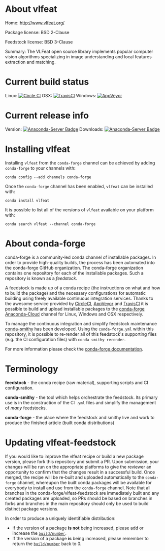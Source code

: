 About vlfeat
============

Home: http://www.vlfeat.org/

Package license: BSD 2-Clause

Feedstock license: BSD 3-Clause

Summary: The VLFeat open source library implements popular computer vision algorithms specializing in image understanding and local features extraction and matching.



Current build status
====================

Linux: [![Circle CI](https://circleci.com/gh/conda-forge/vlfeat-feedstock.svg?style=shield)](https://circleci.com/gh/conda-forge/vlfeat-feedstock)
OSX: [![TravisCI](https://travis-ci.org/conda-forge/vlfeat-feedstock.svg?branch=master)](https://travis-ci.org/conda-forge/vlfeat-feedstock)
Windows: [![AppVeyor](https://ci.appveyor.com/api/projects/status/github/conda-forge/vlfeat-feedstock?svg=True)](https://ci.appveyor.com/project/conda-forge/vlfeat-feedstock/branch/master)

Current release info
====================
Version: [![Anaconda-Server Badge](https://anaconda.org/conda-forge/vlfeat/badges/version.svg)](https://anaconda.org/conda-forge/vlfeat)
Downloads: [![Anaconda-Server Badge](https://anaconda.org/conda-forge/vlfeat/badges/downloads.svg)](https://anaconda.org/conda-forge/vlfeat)

Installing vlfeat
=================

Installing `vlfeat` from the `conda-forge` channel can be achieved by adding `conda-forge` to your channels with:

```
conda config --add channels conda-forge
```

Once the `conda-forge` channel has been enabled, `vlfeat` can be installed with:

```
conda install vlfeat
```

It is possible to list all of the versions of `vlfeat` available on your platform with:

```
conda search vlfeat --channel conda-forge
```


About conda-forge
=================

conda-forge is a community-led conda channel of installable packages.
In order to provide high-quality builds, the process has been automated into the
conda-forge GitHub organization. The conda-forge organization contains one repository
for each of the installable packages. Such a repository is known as a *feedstock*.

A feedstock is made up of a conda recipe (the instructions on what and how to build
the package) and the necessary configurations for automatic building using freely
available continuous integration services. Thanks to the awesome service provided by
[CircleCI](https://circleci.com/), [AppVeyor](http://www.appveyor.com/)
and [TravisCI](https://travis-ci.org/) it is possible to build and upload installable
packages to the [conda-forge](https://anaconda.org/conda-forge)
[Anaconda-Cloud](http://docs.anaconda.org/) channel for Linux, Windows and OSX respectively.

To manage the continuous integration and simplify feedstock maintenance
[conda-smithy](http://github.com/conda-forge/conda-smithy) has been developed.
Using the ``conda-forge.yml`` within this repository, it is possible to re-render all of
this feedstock's supporting files (e.g. the CI configuration files) with ``conda smithy rerender``.

For more information please check the [conda-forge documentation](https://conda-forge.org/docs/).

Terminology
===========

**feedstock** - the conda recipe (raw material), supporting scripts and CI configuration.

**conda-smithy** - the tool which helps orchestrate the feedstock.
                   Its primary use is in the construction of the CI ``.yml`` files
                   and simplify the management of *many* feedstocks.

**conda-forge** - the place where the feedstock and smithy live and work to
                  produce the finished article (built conda distributions)


Updating vlfeat-feedstock
=========================

If you would like to improve the vlfeat recipe or build a new
package version, please fork this repository and submit a PR. Upon submission,
your changes will be run on the appropriate platforms to give the reviewer an
opportunity to confirm that the changes result in a successful build. Once
merged, the recipe will be re-built and uploaded automatically to the
`conda-forge` channel, whereupon the built conda packages will be available for
everybody to install and use from the `conda-forge` channel.
Note that all branches in the conda-forge/vlfeat-feedstock are
immediately built and any created packages are uploaded, so PRs should be based
on branches in forks and branches in the main repository should only be used to
build distinct package versions.

In order to produce a uniquely identifiable distribution:
 * If the version of a package **is not** being increased, please add or increase
   the [``build/number``](http://conda.pydata.org/docs/building/meta-yaml.html#build-number-and-string).
 * If the version of a package **is** being increased, please remember to return
   the [``build/number``](http://conda.pydata.org/docs/building/meta-yaml.html#build-number-and-string)
   back to 0.